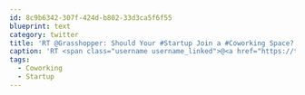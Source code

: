 ```yaml
---
id: 8c9b6342-307f-424d-b802-33d3ca5f6f55
blueprint: text
category: twitter
title: 'RT @Grasshopper: Should Your #Startup Join a #Coworking Space? 4 Reasons It Makes Sense for Startups http://bitly.com/fIufyE'
caption: 'RT <span class="username username_linked">@<a href="https://twitter.com/Grasshopper" title="Grasshopper">Grasshopper</a></span>: Should Your <span class="hashtag hashtag_local">#<a href="http://tweettemp.darylchymko.ca/?tag=startup">Startup</a> Join a <span class="hashtag hashtag_local">#<a href="http://tweettemp.darylchymko.ca/?tag=coworking">Coworking</a> Space? 4 Reasons It Makes Sense for Startups http://bitly.com/fIufyE'
tags:
  - Coworking
  - Startup
---
```


